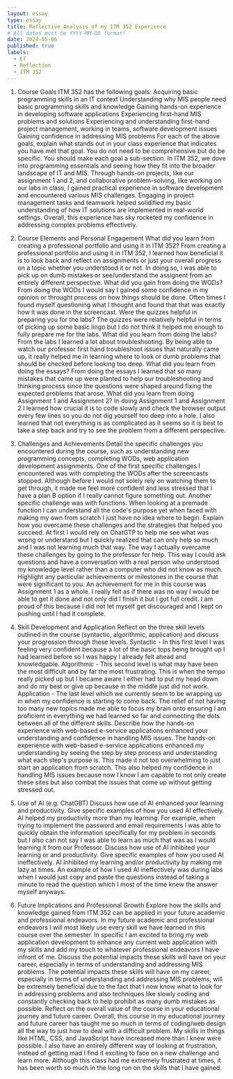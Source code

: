 ```yaml
---
layout: essay
type: essay
title: Reflective Analysis of my ITM 352 Experience
# All dates must be YYYY-MM-DD format!
date: 2024-05-06
published: true
labels:
  - E7
  - Reflection
  - ITM 352
---
```


1. Course Goals ITM 352 has the following goals:
    Acquiring basic programming skills in an IT context
    Understanding why MIS people need basic programming skills and knowledge
    Gaining hands-on experience in developing software applications
    Experiencing first-hand MIS problems and solutions
    Experiencing and understanding first-hand project management, working in teams, software development issues
    Gaining confidence in addressing MIS problems
    For each of the above goals, explain what stands out in your class experience that indicates you have met that goal. You do not need to be comprehensive but do be specific. You should make each goal a sub-section.
        In ITM 352, we dove into programming essentials and seeing how they fit into the broader landscape of IT and MIS. Through hands-on projects, like our assignment 1 and 2, and collaborative problem-solving, like working on our labs in class, I gained practical experience in software development and encountered various MIS challenges. Engaging in project management tasks and teamwork helped solidified my basic understanding of how IT solutions are implemented in real-world settings. Overall, this experience has sky rocketed my confidence in addressing complex problems effectively.             



2. Course Elements and Personal Engagement
    What did you learn from creating a professional portfolio and using it in ITM 352?
        From creating a professional portfolio and using it in ITM 352, I learned how beneficial it is to look back and reflect on assignments or just your overall progress on a topic whether you understood it or not. In doing so, I was able to pick up on dumb mistakes or see/understand the assignent from an entirely different perspective. 
    What did you gain from doing the WODs?
        From doing the WODs I would say I gained some confidence in my opinion or throught process on how things should be done. Often times I found myself questioning what I thought and found that that was exactly how it was done in the screencast. 
    Were the quizzes helpful in preparing you for the labs?
        The quizzes were relatively helpful in terms of picking up some basic lingo but I do not think it helped me enough to fully prepare me for the labs. 
    What did you learn from doing the labs?
        From the labs I learned a lot about troubleshooting. By being able to watch our professor first hand troubleshoot issues that naturally came up, it really helped me in learning where to look or dumb problems that should be checked before looking too deep. 
    What did you learn from doing the essays?
        From doing the essays I learned that so many mistakes that came up were planted to help our troubleshooting and thinking process since the questions were shaped around fixing the expected problems that arose. 
    What did you learn from doing Assignment 1 and Assignment 2?
        In doing Assignment 1 and Assignment 2 I learned how crucial it is to code slowly and check the browser output every few lines so you do not dig yourself too deep into a hole. I also learned that not everything is as complicated as it seems so it is best to take a step back and try to see the problem from a different perspective.  

3. Challenges and Achievements
    Detail the specific challenges you encountered during the course, such as understanding new programming concepts, completing WODs, web application development assignments.
        One of the first specific challenges I encountered was with completing the WODs after the screencasts stopped. Although before I would not solely rely on watching them to get through, it made me feel more confident and less stressed that I have a plan B option if I really cannot figure something out. Another specific challenge was with functions. When looking at a premade function I can understand all the code's purpose yet when faced with making my own from scratch I just have no idea where to begin. 
    Explain how you overcame these challenges and the strategies that helped you succeed.
        At first I would rely on ChatGTP to help me see what was wrong or understand but I quickly realized that can only help so much and I was not learning much that way. The way I actually overcame these challenges by going to the professor for help. This way I could ask questions and have a conversation with a real person who understood my knowledge level rather than a computer who did not know as much. 
    Highlight any particular achievements or milestones in the course that were significant to you.
        An achievement for me in this course was Assignment 1 as a whole. I really felt as if there was no way I would be able to get it done and not only did I finish it but I got full credit. I am proud of this because I did not let myself get discouraged and I kept on pushing until I had it complete. 

4. Skill Development and Application
    Reflect on the three skill levels outlined in the course (syntactic, algorithmic, application) and discuss your progression through these levels.
        Syntactic - In this first level I was feeling very confident because a lot of the basic tops being  brought up I had learned before so I was happy I already felt ahead and knowledgable. 
        Algorithmic - This second level is what may have been the most difficult and by far the most frustrating. This is when the tempo really picked up but I became aware I either had to put my head down and do my best or give up because in the middle just did not work. 
        Application - The last level which we currently seem to be wrapping up in when my confidence is starting to come back. The relief of not having too many new topics made me able to focus my brain onto ensuring I am proficient in everything we had learned so far and connecting the dots between all of the different skills. 
    Describe how the hands-on experience with web-based e-service applications enhanced your understanding and confidence in handling MIS issues.
        The hands-on experience with web-based e-service applications enhanced my understanding by seeing the step by step process and understanding what each step's purpose is. This made it not too overwhelming to just start an application from scratch. This also helped my confidence in handling MIS issues because now I know I am capable to not only create these sites but also combat the issues that come up without getting stressed out. 


5. Use of AI (e.g. ChatGBT)
    Discuss how use of AI enhanced your learning and productivity. Give specific examples of how you used AI effectively.
        AI helped my productivity more than my learning. For example, when trying to implement the password and email requirements I was able to quickly obtain the information specifically for my problem in seconds but I also can not say I was able to learn as much that was as I would learning it from our Professor. 
    Discuss how use of AI inhibited your learning or and productivity. Give specific examples of how you used AI ineffectively.
        AI inhibited my learning and/or productivity by making me lazy at times. An example of how I used AI ineffectively was during labs when I would just copy and paste the questions instead of taking a minute to read the question which I most of the time knew the answer myself anyways. 

6. Future Implications and Professional Growth
    Explore how the skills and knowledge gained from ITM 352 can be applied in your future academic and professional endeavors.
        In my future academic and professional endeavors I will most likely use every skill we have learned in this course over the semester. In specific I am excited to bring my web application development to enhance any current web application with my skills and add my touch to whatever professional endeavors I have infront of me. 
    Discuss the potential impacts these skills will have on your career, especially in terms of understanding and addressing MIS problems.
        The potential impacts these skills will have on my career, especially in terms of understanding and addressing MIS problems, will be extremely beneficial due to the fact that I now know what to look for in addressing problems and also techniques like slowly coding and constantly checking back to help prohibit as many dumb mistakes as possible.
    Reflect on the overall value of the course in your educational journey and future career.
        Overall, this course in my educational journey and future career has taught me so much in terms of coding/web design all the way to just how to deal with a difficult problem. My skills in things like HTML, CSS, and JavaScript have increased more than I knew were possible. I also have an entirely different way of looking at frustration, instead of getting mad I find it exciting to face on a new challenge and learn more. Although this class had me extremely frustrated at times, it has been worth so much in the long run on the skills that I have gained.
